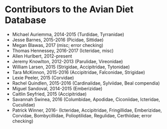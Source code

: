 Contributors to the Avian Diet Database
=======================================

* Michael Auriemma, 2014-2015  (Turdidae, Tyrranidae)  
* Jesse Barnes, 2015-2016  (Picidae, Sittidae)  
* Megan Blawas, 2017 (misc; error checking) 
* Thomas Hennessey, 2016-2017 (Icteridae, misc)  
* Allen Hurlbert, 2012-present  
* Jeremy Knowlton, 2012-2013  (Parulidae, Vireonidae)
* William Larsen, 2015 (Strigidae, Accipitridae, Tytonidae)  
* Tara McKinnon, 2015-2016 (Accipitridae, Falconidae, Strigidae)  
* Lexie Peeler, 2015  (Corvidae)  
* Rachel Quindlen, 2015-2016 (Cardinalidae, Sylviidae, Beal compendia)  
* Miguel Sandoval, 2014-2015  (Emberizidae)  
* Caitlin Seyfried, 2015  (Accipitridae)  
* Savannah Swinea, 2016 (Columbidae, Apodidae, Ciconiidae, Icteridae, Cuculidae)
* Patrick Winner, 2016- (Icteridae, Accipitridae, Fringillidae, Emberizidae, Corvidae, Bombycillidae, Polioptilidae, Regulidae, Certhiidae; error checking) 
